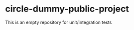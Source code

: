 circle-dummy-public-project
===========================

This is an empty repository for unit/integration tests
